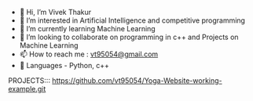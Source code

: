 - 👋 Hi, I’m Vivek Thakur
- 👀 I’m interested in Artificial Intelligence and competitive programming
- 🌱 I’m currently learning Machine Learning
- 💞️ I’m looking to collaborate on programming in c++ and Projects on Machine Learning
- 📫 How to reach me : vt95054@gmail.com
- 🧲 Languages - Python, c++

PROJECTS:::
https://github.com/vt95054/Yoga-Website-working-example.git

<!---
vt95054/vt95054 is a ✨ special ✨ repository because its `README.md` (this file) appears on your GitHub profile.
You can click the Preview link to take a look at your changes.
--->
